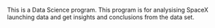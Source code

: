 This is a Data Science program.
This program is for analysising SpaceX launching data and get insights and conclusions from the data set.
